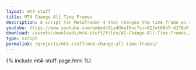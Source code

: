 ```yaml
---
layout: mt4-stuff
title: MT4 Change All Time Frames
description: A script for MetaTrader 4 that changes the time frame on all open charts
youtube: https://www.youtube.com/embed/8Lq4Gke10nc?si=8I1ot69bT-dJ76oK
download: /assets/downloads/mt4-stuff/files/AI-Change-All-Time-Frames.zip
type: script
permalink: /projects/mt4-stuff/mt4-change-all-time-frames/
---
```

{% include mt4-stuff-page.html %}